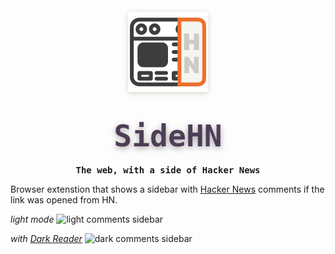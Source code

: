 <p align="center">
    <img width="128" height="128" src="icon@256.png" style="filter: drop-shadow(0px 2px 4px rgba(80, 50, 6, 0.2));">
    <h1 align="center"><code style="text-shadow: 0px 3px 10px rgba(8, 0, 6, 0.35); font-size: 3rem; font-family: ui-monospace, Menlo, monospace; font-weight: 800; background: transparent; color: #4d3e56; padding: 0.2rem 0.2rem; border-radius: 6px">SideHN</code></h1>
    <h4 align="center" style="padding: 0; margin: 0; font-family: ui-monospace, monospace;">The web, with a side of Hacker News</h4>
</p>

Browser extenstion that shows a sidebar with [Hacker News](https://news.ycombinator.com/news) comments if the link was opened from HN.

*light mode*
![light comments sidebar](https://files.alinpanaitiu.com/side-hn-light.jpeg)

*with [Dark Reader](https://darkreader.org/)*
![dark comments sidebar](https://files.alinpanaitiu.com/side-hn-dark.jpeg)
